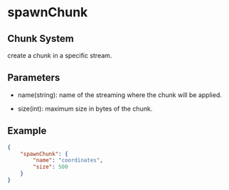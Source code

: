 # spawnChunk

## **Chunk System**

create a chunk in a specific stream.


## Parameters

- name(string): name of the streaming where the chunk will be applied.

- size(int): maximum size in bytes of the chunk.

## Example

```json
{
    "spawnChunk": {
        "name": "coordinates",
        "size": 500
    }
}
```


